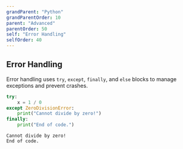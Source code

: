 ```yaml
---
grandParent: "Python"
grandParentOrder: 10
parent: "Advanced"
parentOrder: 50
self: "Error Handling"
selfOrder: 40
---
```


## Error Handling
Error handling uses `try`, `except`, `finally`, and `else` blocks to manage exceptions and prevent crashes.

```python
try:
    x = 1 / 0
except ZeroDivisionError:
    print("Cannot divide by zero!")
finally:
    print("End of code.")
```
```output
Cannot divide by zero!
End of code.
```
